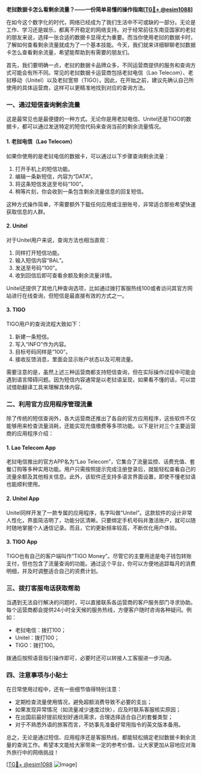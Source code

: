 **老挝数据卡怎么看剩余流量？——一份简单易懂的操作指南[[TG💪+ @esim1088](https://t.me/s/esim1088)]**

在如今这个数字化的时代，网络已经成为了我们生活中不可或缺的一部分。无论是工作、学习还是娱乐，都离不开稳定的网络支持。对于经常前往东南亚国家的老挝的朋友来说，选择一张合适的数据卡显得尤为重要。而当你使用老挝的数据卡时，了解如何查看剩余流量就成为了一个基本技能。今天，我们就来详细聊聊老挝数据卡怎么查看剩余流量，希望能帮助到有需要的朋友们。

首先，我们要明确一点，老挝的数据卡品牌众多，不同运营商提供的服务和查询方式可能会有所不同。常见的老挝数据卡运营商包括老挝电信（Lao Telecom）、老挝移动（Unitel）以及老挝宽带（TIGO）。因此，在开始之前，建议先确认自己所使用的具体运营商，这样可以更精准地找到对应的查询方法。

### **一、通过短信查询剩余流量**

这是最常见也是最便捷的一种方式。无论你是用老挝电信、Unitel还是TIGO的数据卡，都可以通过发送特定的短信代码来查询当前的剩余流量情况。

#### **1. 老挝电信（Lao Telecom）**
如果你使用的是老挝电信的数据卡，可以通过以下步骤查询剩余流量：
1. 打开手机上的短信功能。
2. 编辑一条新短信，内容为“DATA”。
3. 将这条短信发送至号码“100”。
4. 稍等片刻，你会收到一条包含剩余流量信息的回复短信。

这种方式操作简单，不需要额外下载任何应用或注册账号，非常适合那些希望快速获取信息的人群。

#### **2. Unitel**
对于Unitel用户来说，查询方法也相当直观：
1. 同样打开短信功能。
2. 输入短信内容“BAL”。
3. 发送至号码“100”。
4. 收到回信后即可查看余额及剩余流量详情。

Unitel还提供了其他几种查询选项，比如通过拨打客服热线100或者访问其官方网站进行在线查询，但短信是最直接有效的方式之一。

#### **3. TIGO**
TIGO用户的查询流程大致如下：
1. 新建一条短信。
2. 写入“INFO”作为内容。
3. 目标号码同样是“100”。
4. 接收反馈消息，里面会显示账户状态以及可用流量。

需要注意的是，虽然上述三种运营商都支持短信查询，但在实际操作过程中可能会遇到语言障碍问题。因为短信内容通常是以老挝语呈现，如果看不懂的话，可以尝试借助翻译工具来理解具体内容。

### **二、利用官方应用程序管理流量**

除了传统的短信查询外，各大运营商还推出了各自的官方应用程序，这些软件不仅能够用来检查流量消耗，还能实现充值缴费等多项功能。以下是针对三个主要运营商的应用程序介绍：

#### **1. Lao Telecom App**
老挝电信推出的官方APP名为“Lao Telecom”，它集合了流量监控、话费充值、套餐订购等多种实用功能。用户只需按照提示完成注册登录后，就能轻松查看自己的流量余额及其他相关信息。此外，该软件还支持多语言界面设置，即使不懂老挝语也能顺利使用。

#### **2. Unitel App**
Unitel同样开发了一款专属的应用程序，名字叫做“Unitel”。这款软件的设计非常人性化，界面简洁明了，功能分区清晰。只要绑定手机号码并激活账户，就可以随时随地掌握个人通信记录。而且，它的更新频率较高，不断优化用户体验。

#### **3. TIGO App**
TIGO也有自己的客户端叫作“TIGO Money”。尽管它的主要用途是电子钱包转账支付，但也包含了流量查询的功能。通过这个平台，你可以方便地追踪每月的消费明细，并及时调整适合自己的资费计划。

### **三、拨打客服电话获取帮助**

当遇到无法自行解决的问题时，可以直接联系各运营商的客户服务部门寻求协助。每个运营商都会提供24小时全天候的服务热线，方便客户随时咨询各种疑问。例如：
- 老挝电信：拨打100；
- Unitel：拨打100；
- TIGO：拨打100。

拨通后按照语音指引操作即可，必要时还可以转接人工客服进一步沟通。

### **四、注意事项与小贴士**

在日常使用过程中，还有一些细节值得特别注意：
- 定期检查流量使用情况，避免超额消费导致不必要的支出；
- 如果发现异常情况（如流量减少速度过快），应及时联系客服核实原因；
- 在出国前最好提前规划好通讯需求，合理选择适合自己的套餐类型；
- 对于不熟悉外语的旅客而言，不妨事先准备好常用指令的英文版本备用。

总之，无论是通过短信、应用程序还是客服热线，都能轻松搞定老挝数据卡剩余流量的查询工作。希望本文能给大家带来一定的参考价值，让大家更加从容地应对海外旅行中的网络挑战！

[[TG💪+ @esim1088](https://t.me/s/esim1088) ![Image](https://i.postimg.cc/4NQfJmqS/Snipaste-2025-05-13-00-14-12.png)]